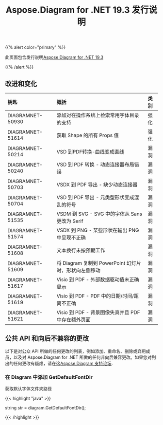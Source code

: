 ﻿---
title: Aspose.Diagram for .NET 19.3 发行说明
type: docs
weight: 100
url: /zh/net/aspose-diagram-for-net-19-3-release-notes/
---
{{% alert color="primary" %}} 

此页面包含发行说明[Aspose.Diagram for .NET 19.3](https://www.nuget.org/packages/Aspose.Diagram/19.3.0)

{{% /alert %}} 
## **改进和变化**

|**钥匙**|**概括**|**类别**|
|:- |:- |:- |
|DIAGRAMNET-50930|添加对在操作系统上检索常用字体目录的支持|强化|
|DIAGRAMNET-51614|获取 Shape 的所有 Props 值|强化|
|DIAGRAMNET-50214|VSD 到PDF转换-曲线变成直线|漏洞|
|DIAGRAMNET-50240|VSD 到 PDF 转换 - 动态连接器布局错误|漏洞|
|DIAGRAMNET-50703|VSDX 到 PDF 导出 - 缺少动态连接器|漏洞|
|DIAGRAMNET-50704|VSD 到 PDF 导出 - 元类型形状变成混乱的符号|漏洞|
|DIAGRAMNET-51535|VSDM 到 SVG - SVG 中的字体从 Sans 更改为 Serif|漏洞|
|DIAGRAMNET-51574|VSDX 到 PNG - 某些形状在输出 PNG 中呈现不正确|漏洞|
|DIAGRAMNET-51608|文本换行未按预期工作|漏洞|
|DIAGRAMNET-51609|将 Diagram 复制到 PowerPoint 幻灯片时，形状向左侧移动|漏洞|
|DIAGRAMNET-51617|Visio 到 PDF - 外部数据驱动值未正确显示|漏洞|
|DIAGRAMNET-51619|Visio 到 PDF - PDF 中的日期/时间/距离不正确|漏洞|
|DIAGRAMNET-51621|Visio 到 PDF - 背景图像失真并且 PDF 中存在额外页面|漏洞|
## **公共 API 和向后不兼容的更改**
以下是对公众 API 所做的任何更改的列表，例如添加、重命名、删除或弃用成员，以及对 Aspose.Diagram for .NET 所做的任何非向后兼容更改。如果您对列出的任何更改有疑虑，请在这[Aspose.Diagram 支持论坛](https://forum.aspose.com/c/diagram/17).
### **在 Diagram 中添加 GetDefaultFontDir**
获取默认字体文件夹路径

{{< highlight "java" >}}

  string str =  diagram.GetDefaultFontDir();

{{< /highlight >}}
